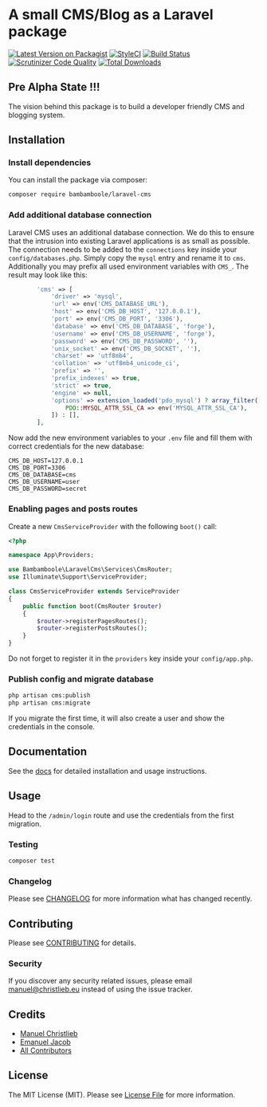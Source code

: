 # A small CMS/Blog as a Laravel package

[![Latest Version on Packagist](https://img.shields.io/packagist/v/bambamboole/laravel-cms.svg?style=flat-square)](https://packagist.org/packages/bambamboole/laravel-cms)
[![StyleCI](https://github.styleci.io/repos/244145339/shield?branch=master)](https://github.styleci.io/repos/244145339)
[![Build Status](https://img.shields.io/travis/bambamboole/laravel-cms/master.svg?style=flat-square)](https://travis-ci.org/bambamboole/laravel-cms)
[![Scrutinizer Code Quality](https://scrutinizer-ci.com/g/bambamboole/laravel-cms/badges/quality-score.png?b=master)](https://scrutinizer-ci.com/g/bambamboole/laravel-cms/?branch=master)
[![Total Downloads](https://img.shields.io/packagist/dt/bambamboole/laravel-cms.svg?style=flat-square)](https://packagist.org/packages/bambamboole/laravel-cms)

## Pre Alpha State !!!
The vision behind this package is to build a developer friendly CMS and blogging system. 

## Installation

### Install dependencies
You can install the package via composer:
```bash
composer require bambamboole/laravel-cms
```

### Add additional database connection
Laravel CMS uses an additional database connection. We do this to ensure that the intrusion into existing Laravel 
applications is as small as possible. The connection needs to be added to the `connections` key 
inside your `config/databases.php`. Simply copy the `mysql` entry and rename it to `cms`. Additionally you may prefix 
all used environment variables with `CMS_`. The result may look like this:

```php
        'cms' => [
            'driver' => 'mysql',
            'url' => env('CMS_DATABASE_URL'),
            'host' => env('CMS_DB_HOST', '127.0.0.1'),
            'port' => env('CMS_DB_PORT', '3306'),
            'database' => env('CMS_DB_DATABASE', 'forge'),
            'username' => env('CMS_DB_USERNAME', 'forge'),
            'password' => env('CMS_DB_PASSWORD', ''),
            'unix_socket' => env('CMS_DB_SOCKET', ''),
            'charset' => 'utf8mb4',
            'collation' => 'utf8mb4_unicode_ci',
            'prefix' => '',
            'prefix_indexes' => true,
            'strict' => true,
            'engine' => null,
            'options' => extension_loaded('pdo_mysql') ? array_filter([
                PDO::MYSQL_ATTR_SSL_CA => env('MYSQL_ATTR_SSL_CA'),
            ]) : [],
        ],
```

Now add the new environment variables to your `.env` file and fill them with correct credentials for the new database:
```
CMS_DB_HOST=127.0.0.1
CMS_DB_PORT=3306
CMS_DB_DATABASE=cms
CMS_DB_USERNAME=user
CMS_DB_PASSWORD=secret
``` 

### Enabling pages and posts routes
Create a new `CmsServiceProvider` with the following `boot()` call:
```php
<?php

namespace App\Providers;

use Bambamboole\LaravelCms\Services\CmsRouter;
use Illuminate\Support\ServiceProvider;

class CmsServiceProvider extends ServiceProvider
{
    public function boot(CmsRouter $router)
    {
        $router->registerPagesRoutes();
        $router->registerPostsRoutes();
    }
}
```  
Do not forget to register it in the `providers` key inside your `config/app.php`.

### Publish config and migrate database

```bash
php artisan cms:publish
php artisan cms:migrate
```  
If you migrate the first time, it will also create a user and show the credentials in the console.

## Documentation
See the [docs](https://laravel-cms.io) for detailed installation and usage instructions.

## Usage
Head to the `/admin/login` route and use the credentials from the first migration.

### Testing

``` bash
composer test
```

### Changelog

Please see [CHANGELOG](CHANGELOG.md) for more information what has changed recently.

## Contributing

Please see [CONTRIBUTING](CONTRIBUTING.md) for details.

### Security

If you discover any security related issues, please email manuel@christlieb.eu instead of using the issue tracker.

## Credits

- [Manuel Christlieb](https://github.com/bambamboole)
- [Emanuel Jacob](https://github.com/slashplusweb)
- [All Contributors](../../contributors)

## License

The MIT License (MIT). Please see [License File](LICENSE.md) for more information.

